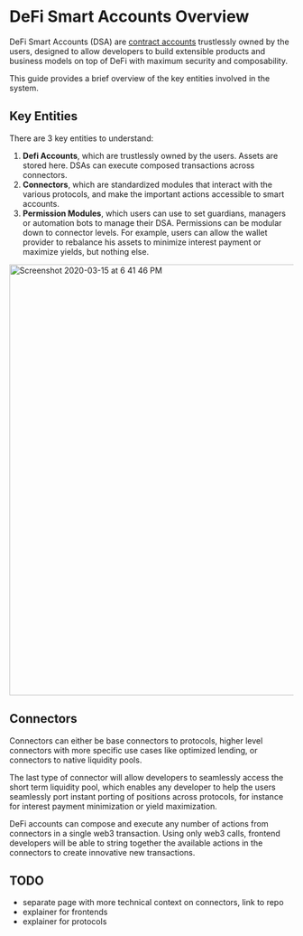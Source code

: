 # DeFi Smart Accounts Overview
DeFi Smart Accounts (DSA) are [contract accounts](https://medium.com/@markmuskardin/mastering-the-fundamentals-of-ethereum-for-new-blockchain-devs-part-iii-wallets-keys-and-4cd3175b535b) trustlessly owned by the users, designed to allow developers to build extensible products and business models on top of DeFi with maximum security and composability.

This guide provides a brief overview of the key entities involved in the system.

## Key Entities
There are 3 key entities to understand:

1. **Defi Accounts**, which are trustlessly owned by the users. Assets are stored here. DSAs can execute composed transactions across connectors.
2. **Connectors**, which are standardized modules that interact with the various protocols, and make the important actions accessible to smart accounts. 
3. **Permission Modules**, which users can use to set guardians, managers or automation bots to manage their DSA. Permissions can be modular down to connector levels. For example, users can allow the wallet provider to rebalance his assets to minimize interest payment or maximize yields, but nothing else. 


<img width="763" alt="Screenshot 2020-03-15 at 6 41 46 PM" src="https://user-images.githubusercontent.com/173707/76699907-d7f9aa80-66ec-11ea-8bb1-d7d508ef44e0.png">


## Connectors
Connectors can either be base connectors to protocols, higher level connectors with more specific use cases like optimized lending, or connectors to native liquidity pools. 

The last type of connector will allow developers to seamlessly access the short term liquidity pool, which enables any developer to help the users seamlessly port instant porting of positions across protocols, for instance for interest payment minimization or yield maximization. 

DeFi accounts can compose and execute any number of actions from connectors in a single web3 transaction. Using only web3 calls, frontend developers will be able to string together the available actions in the connectors to create innovative new transactions.

## TODO
- separate page with more technical context on connectors, link to repo
- explainer for frontends 
- explainer for protocols 
